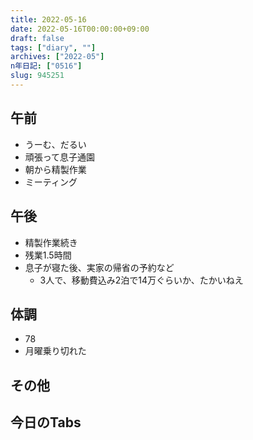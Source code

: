 ```yaml
---
title: 2022-05-16
date: 2022-05-16T00:00:00+09:00
draft: false
tags: ["diary", ""]
archives: ["2022-05"]
n年日記: ["0516"]
slug: 945251
---
```

## 午前
- うーむ、だるい
- 頑張って息子通園
- 朝から精製作業
- ミーティング
## 午後
- 精製作業続き
- 残業1.5時間
- 息子が寝た後、実家の帰省の予約など
  - 3人で、移動費込み2泊で14万ぐらいか、たかいねえ
## 体調
- 78
- 月曜乗り切れた
## その他
## 今日のTabs